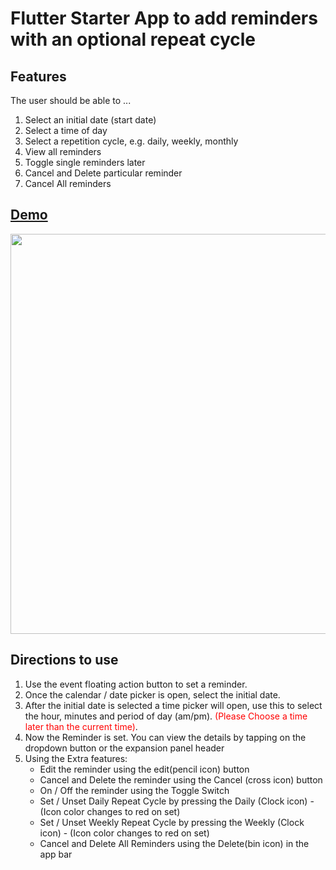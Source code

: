 # Flutter Starter App to add reminders with an optional repeat cycle

## Features
The user should be able to ...
1. Select an initial date (start date)
2. Select a time of day
3. Select a repetition cycle, e.g. daily, weekly, monthly
4. View all reminders
5. Toggle single reminders later
6. Cancel and Delete particular reminder
7. Cancel All reminders

## [Demo](https://drive.google.com/file/d/1SrirfgQUH1wYNbjhfYvu3fQMDQ7V7u_x/preview)
<div style="text-align:center">
<img src="https://github.com/harshit2996/flutter-android-reminder-scheduler-app/blob/master/Flutter-Reminder-App.gif" width="auto" height="640"/>
</div>

## Directions to use
1. Use the event floating action button to set a reminder.
2. Once the calendar / date picker is open, select the initial date.
3. After the initial date is selected a time picker will open, use this to select the hour, minutes and period of day (am/pm).
<span style="color:red">(Please Choose a time later than the current time)</span>.
4. Now the Reminder is set. You can view the details by tapping on the dropdown button or the expansion panel header
5. Using the Extra features:
    - Edit the reminder using the edit(pencil icon) button
    - Cancel and Delete the reminder using the Cancel (cross icon) button
    - On / Off the reminder using the Toggle Switch
    - Set / Unset Daily Repeat Cycle by pressing the Daily (Clock icon) - (Icon color changes to red on set) 
    - Set / Unset Weekly Repeat Cycle by pressing the Weekly (Clock icon) - (Icon color changes to red on set)
    - Cancel and Delete All Reminders using the Delete(bin icon) in the app bar

    